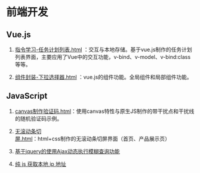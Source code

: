 # 前端开发

## Vue.js
1. [指令学习-任务计划列表.html](https://carolcoral.github.io/WebLearn/%E6%8C%87%E4%BB%A4%E5%AD%A6%E4%B9%A0-%E4%BB%BB%E5%8A%A1%E8%AE%A1%E5%88%92%E5%88%97%E8%A1%A8.html) ：交互与本地存储。基于vue.js制作的任务计划列表界面，主要应用了Vue中的交互功能，v-bind、v-model、v-bind:class等等。     

2. [组件封装-下拉选择器.html](https://carolcoral.github.io/WebLearn/%E7%BB%84%E4%BB%B6%E5%B0%81%E8%A3%85-%E4%B8%8B%E6%8B%89%E9%80%89%E6%8B%A9%E5%99%A8.html) ：vue.js的组件功能。全局组件和局部组件功能。  

## JavaScript
1. [canvas制作验证码.html](https://carolcoral.github.io/WebLearn/canvas%E5%88%B6%E4%BD%9C%E9%AA%8C%E8%AF%81%E7%A0%81.html)：使用canvas特性与原生JS制作的带干扰点和干扰线的随机验证码示例。

2. [无滚动条切屏.html](https://carolcoral.github.io/WebLearn/%E6%97%A0%E6%BB%9A%E5%8A%A8%E6%9D%A1%E5%88%87%E5%B1%8F.html)：html+css制作的无滚动条切屏界面（首页、产品展示页）

3. [基于jquery的使用Ajax动态执行模糊查询功能](https://carolcoral.github.io/WebLearn/%E5%85%B3%E9%94%AE%E5%AD%97%E6%A8%A1%E7%B3%8A%E6%90%9C%E7%B4%A2%E5%8A%9F%E8%83%BD)

4. [纯 js 获取本地 ip 地址](https://github.com/carolcoral/WebLearn/blob/master/getIP.html)
